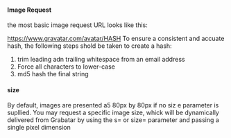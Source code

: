 #### Image Request
the most basic image request URL looks like this:

https://www.gravatar.com/avatar/HASH
To ensure a consistent and accuate hash, the following steps shold be taken to create a hash:
1. trim leading adn trailing whitespace from an email address
2. Force all characters to lower-case
3. md5 hash the final string

#### size
By default, images are presented a5 80px by 80px if no siz
e parameter is supllied. You may request a specific image size,
 whick will be dynamically delivered from Grabatar
  by using the s= or size= parameter and passing a single pixel dimension